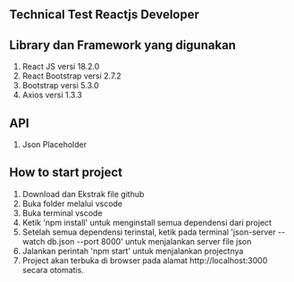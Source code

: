 ## Technical Test Reactjs Developer

## Library dan Framework yang digunakan

1. React JS versi 18.2.0
2. React Bootstrap versi 2.7.2
3. Bootstrap versi 5.3.0
4. Axios versi 1.3.3

## API
1. Json Placeholder

## How to start project
1. Download dan Ekstrak file github
2. Buka folder melalui vscode
3. Buka terminal vscode 
4. Ketik 'npm install' untuk menginstall semua dependensi dari project
5. Setelah semua dependensi terinstal, ketik pada terminal 'json-server --watch db.json --port 8000' untuk menjalankan server file json
6. Jalankan perintah 'npm start' untuk menjalankan projectnya
7. Project akan terbuka di browser pada alamat http://localhost:3000 secara otomatis.
